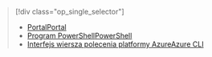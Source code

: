 > [!div class="op_single_selector"]
> * [<span data-ttu-id="2ea72-101">Portal</span><span class="sxs-lookup"><span data-stu-id="2ea72-101">Portal</span></span>](../articles/virtual-network/virtual-network-manage-nsg-arm-portal.md)
> * [<span data-ttu-id="2ea72-102">Program PowerShell</span><span class="sxs-lookup"><span data-stu-id="2ea72-102">PowerShell</span></span>](../articles/virtual-network/virtual-network-manage-nsg-arm-ps.md)
> * [<span data-ttu-id="2ea72-103">Interfejs wiersza polecenia platformy Azure</span><span class="sxs-lookup"><span data-stu-id="2ea72-103">Azure CLI</span></span>](../articles/virtual-network/virtual-network-manage-nsg-arm-cli.md)